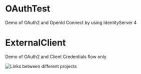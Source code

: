 # OAuthTest
Demo of OAuth2 and OpenId Connect by using IdentityServer 4

# ExternalClient
Demo of OAuth2 and Client Credentials flow only

![Links between different projects](https://i.ibb.co/DwQ604q/Capture.jpg)